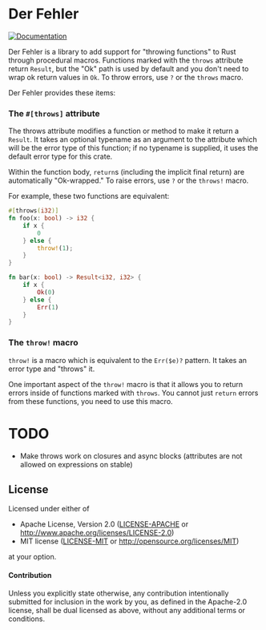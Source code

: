 # Der Fehler

[![Documentation](https://docs.rs/fehler/badge.svg)](https://docs.rs/fehler/*/fehler/)

Der Fehler is a library to add support for "throwing functions" to Rust through
procedural macros. Functions marked with the `throws` attribute return
`Result`, but the "Ok" path is used by default and you don't need to wrap ok
return values in `Ok`. To throw errors, use `?` or the `throws` macro.

Der Fehler provides these items:

### The `#[throws]` attribute

The throws attribute modifies a function or method to make it return a
`Result`. It takes an optional typename as an argument to the attribute which
will be the error type of this function; if no typename is supplied, it uses
the default error type for this crate.

Within the function body, `return`s (including the implicit final return) are
automatically "Ok-wrapped." To raise errors, use `?` or the `throws!` macro.

For example, these two functions are equivalent:

```rust
#[throws(i32)]
fn foo(x: bool) -> i32 {
    if x {
        0
    } else {
        throw!(1);
    }
}

fn bar(x: bool) -> Result<i32, i32> {
    if x {
        Ok(0)
    } else {
        Err(1)
    }
}
```

### The `throw!` macro

`throw!` is a macro which is equivalent to the `Err($e)?` pattern. It takes an
error type and "throws" it.

One important aspect of the `throw!` macro is that it allows you to return
errors inside of functions marked with `throws`. You cannot just `return`
errors from these functions, you need to use this macro.

# TODO

* Make throws work on closures and async blocks (attributes are not allowed on
  expressions on stable)

## License

Licensed under either of

 * Apache License, Version 2.0 ([LICENSE-APACHE](LICENSE-APACHE) or http://www.apache.org/licenses/LICENSE-2.0)
 * MIT license ([LICENSE-MIT](LICENSE-MIT) or http://opensource.org/licenses/MIT)

at your option.

#### Contribution

Unless you explicitly state otherwise, any contribution intentionally submitted
for inclusion in the work by you, as defined in the Apache-2.0 license, shall be
dual licensed as above, without any additional terms or conditions.

